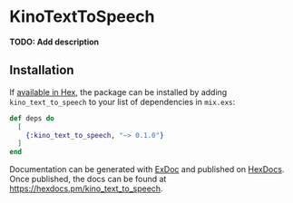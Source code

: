 # KinoTextToSpeech

**TODO: Add description**

## Installation

If [available in Hex](https://hex.pm/docs/publish), the package can be installed
by adding `kino_text_to_speech` to your list of dependencies in `mix.exs`:

```elixir
def deps do
  [
    {:kino_text_to_speech, "~> 0.1.0"}
  ]
end
```

Documentation can be generated with [ExDoc](https://github.com/elixir-lang/ex_doc)
and published on [HexDocs](https://hexdocs.pm). Once published, the docs can
be found at <https://hexdocs.pm/kino_text_to_speech>.

